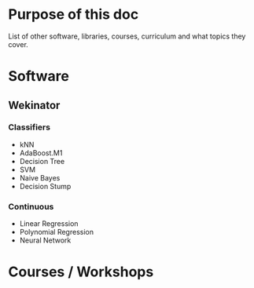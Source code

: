 # Purpose of this doc
List of other software, libraries, courses, curriculum and what topics they cover.

# Software

## Wekinator
### Classifiers
- kNN
- AdaBoost.M1
- Decision Tree
- SVM
- Naive Bayes
- Decision Stump
### Continuous
- Linear Regression
- Polynomial Regression
- Neural Network

# Courses / Workshops